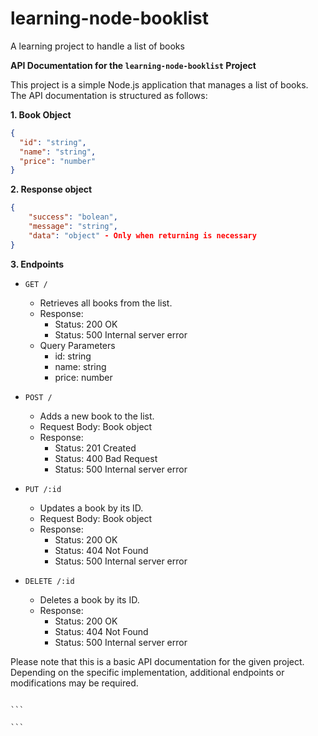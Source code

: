 # learning-node-booklist

A learning project to handle a list of books

**API Documentation for the `learning-node-booklist` Project**

This project is a simple Node.js application that manages a list of books. The API documentation is structured as follows:

**1. Book Object**

```json
{
  "id": "string",
  "name": "string",
  "price": "number"
}
```

**2. Response object**

```json
{
    "success": "bolean",
    "message": "string",
    "data": "object" - Only when returning is necessary
}
```

**3. Endpoints**

- `GET /`

  - Retrieves all books from the list.
  - Response:
    - Status: 200 OK
    - Status: 500 Internal server error
  - Query Parameters
    - id: string
    - name: string
    - price: number

- `POST /`

  - Adds a new book to the list.
  - Request Body: Book object
  - Response:
    - Status: 201 Created
    - Status: 400 Bad Request
    - Status: 500 Internal server error

- `PUT /:id`

  - Updates a book by its ID.
  - Request Body: Book object
  - Response:
    - Status: 200 OK
    - Status: 404 Not Found
    - Status: 500 Internal server error

- `DELETE /:id`
  - Deletes a book by its ID.
  - Response:
    - Status: 200 OK
    - Status: 404 Not Found
    - Status: 500 Internal server error

Please note that this is a basic API documentation for the given project. Depending on the specific implementation, additional endpoints or modifications may be required.

````

```

```
````
